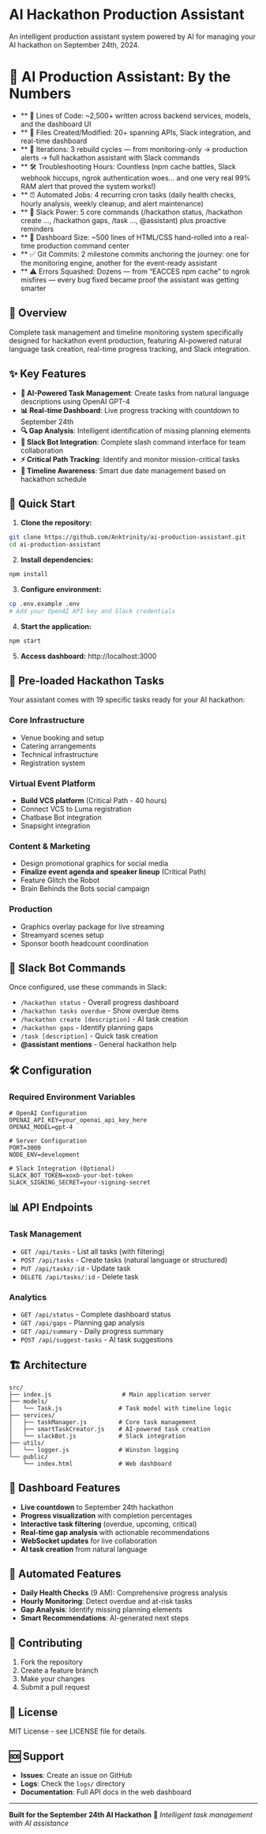 # AI Hackathon Production Assistant

An intelligent production assistant system powered by AI for managing your AI hackathon on September 24th, 2024.

# 🚀 AI Production Assistant: By the Numbers
- ** 📜 Lines of Code: ~2,500+ written across backend services, models, and the dashboard UI
- ** 📂 Files Created/Modified: 20+ spanning APIs, Slack integration, and real-time dashboard
- ** 🔄 Iterations: 3 rebuild cycles — from monitoring-only → production alerts → full hackathon assistant with Slack commands
- ** 🛠 Troubleshooting Hours: Countless (npm cache battles, Slack webhook hiccups, ngrok authentication woes… and one very real 99% RAM alert that proved the system works!)
- ** ⏰ Automated Jobs: 4 recurring cron tasks (daily health checks, hourly analysis, weekly cleanup, and alert maintenance)
- ** 💬 Slack Power: 5 core commands (/hackathon status, /hackathon create …, /hackathon gaps, /task …, @assistant) plus proactive reminders
- ** 🎨 Dashboard Size: ~500 lines of HTML/CSS hand-rolled into a real-time production command center
- ** ✅ Git Commits: 2 milestone commits anchoring the journey: one for the monitoring engine, another for the event-ready assistant
- ** ⚠️ Errors Squashed: Dozens — from “EACCES npm cache” to ngrok misfires — every bug fixed became proof the assistant was getting smarter

## 🎯 Overview

Complete task management and timeline monitoring system specifically designed for hackathon event production, featuring AI-powered natural language task creation, real-time progress tracking, and Slack integration.

## ✨ Key Features

- **🤖 AI-Powered Task Management**: Create tasks from natural language descriptions using OpenAI GPT-4
- **📊 Real-time Dashboard**: Live progress tracking with countdown to September 24th
- **🔍 Gap Analysis**: Intelligent identification of missing planning elements
- **💬 Slack Bot Integration**: Complete slash command interface for team collaboration
- **⚡ Critical Path Tracking**: Identify and monitor mission-critical tasks
- **📅 Timeline Awareness**: Smart due date management based on hackathon schedule

## 🚀 Quick Start

1. **Clone the repository:**
```bash
git clone https://github.com/Anktrinity/ai-production-assistant.git
cd ai-production-assistant
```

2. **Install dependencies:**
```bash
npm install
```

3. **Configure environment:**
```bash
cp .env.example .env
# Add your OpenAI API key and Slack credentials
```

4. **Start the application:**
```bash
npm start
```

5. **Access dashboard:** http://localhost:3000

## 🎯 Pre-loaded Hackathon Tasks

Your assistant comes with 19 specific tasks ready for your AI hackathon:

### Core Infrastructure
- Venue booking and setup
- Catering arrangements  
- Technical infrastructure
- Registration system

### Virtual Event Platform
- **Build VCS platform** (Critical Path - 40 hours)
- Connect VCS to Luma registration
- Chatbase Bot integration
- Snapsight integration

### Content & Marketing  
- Design promotional graphics for social media
- **Finalize event agenda and speaker lineup** (Critical Path)
- Feature Glitch the Robot
- Brain Behinds the Bots social campaign

### Production
- Graphics overlay package for live streaming
- Streamyard scenes setup
- Sponsor booth headcount coordination

## 🤖 Slack Bot Commands

Once configured, use these commands in Slack:

- `/hackathon status` - Overall progress dashboard
- `/hackathon tasks overdue` - Show overdue items
- `/hackathon create [description]` - AI task creation
- `/hackathon gaps` - Identify planning gaps
- `/task [description]` - Quick task creation
- **@assistant mentions** - General hackathon help

## 🛠 Configuration

### Required Environment Variables

```env
# OpenAI Configuration
OPENAI_API_KEY=your_openai_api_key_here
OPENAI_MODEL=gpt-4

# Server Configuration  
PORT=3000
NODE_ENV=development

# Slack Integration (Optional)
SLACK_BOT_TOKEN=xoxb-your-bot-token
SLACK_SIGNING_SECRET=your-signing-secret
```

## 📊 API Endpoints

### Task Management
- `GET /api/tasks` - List all tasks (with filtering)
- `POST /api/tasks` - Create tasks (natural language or structured)
- `PUT /api/tasks/:id` - Update task
- `DELETE /api/tasks/:id` - Delete task

### Analytics  
- `GET /api/status` - Complete dashboard status
- `GET /api/gaps` - Planning gap analysis
- `GET /api/summary` - Daily progress summary
- `POST /api/suggest-tasks` - AI task suggestions

## 🏗 Architecture

```
src/
├── index.js                    # Main application server
├── models/
│   └── Task.js                # Task model with timeline logic
├── services/
│   ├── taskManager.js         # Core task management
│   ├── smartTaskCreator.js    # AI-powered task creation
│   └── slackBot.js            # Slack integration
├── utils/
│   └── logger.js              # Winston logging
└── public/
    └── index.html             # Web dashboard
```

## 🎨 Dashboard Features

- **Live countdown** to September 24th hackathon
- **Progress visualization** with completion percentages
- **Interactive task filtering** (overdue, upcoming, critical)
- **Real-time gap analysis** with actionable recommendations
- **WebSocket updates** for live collaboration
- **AI task creation** from natural language

## 🔄 Automated Features

- **Daily Health Checks** (9 AM): Comprehensive progress analysis
- **Hourly Monitoring**: Detect overdue and at-risk tasks
- **Gap Analysis**: Identify missing planning elements
- **Smart Recommendations**: AI-generated next steps

## 🤝 Contributing

1. Fork the repository
2. Create a feature branch
3. Make your changes
4. Submit a pull request

## 📄 License

MIT License - see LICENSE file for details.

## 🆘 Support

- **Issues**: Create an issue on GitHub
- **Logs**: Check the `logs/` directory
- **Documentation**: Full API docs in the web dashboard

---

**Built for the September 24th AI Hackathon** 🎯
*Intelligent task management with AI assistance*
